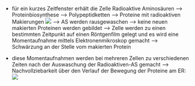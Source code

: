 - für ein kurzes Zeitfenster erhält die Zelle Radioaktive Aminosäuren --> Proteinbiosynthese --> Polypeptidketten --> Proteine mit radioaktiven Makierungen
![](Pasted%20image%2020231030114443.png)
--> AS werden rausgewaschen --> keine neuen makierten Proteinen werden gebildet 
--> Zelle werden zu einen bestimmten Zeitpunkt auf einen Röntgenfilm gelegt und es wird eine Momentaufnahme mittels Elektronenmikroskop gemacht --> Schwärzung an der Stelle vom makierten Protein 

- diese Momentaufnahmen werden bei mehreren Zellen zu verschiedenen Zeiten nach der Auswaschung der Radioaktiven-AS gemacht 
--> Nachvollziebarkeit über den Verlauf der Bewegung der Proteine am ER:
![](Pasted%20image%2020231030115801.png)

